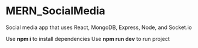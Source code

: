 # MERN_SocialMedia
Social media app that uses React, MongoDB, Express, Node, and Socket.io

Use <b>npm i</b> to install dependencies
Use <b>npm run dev</b> to run project
